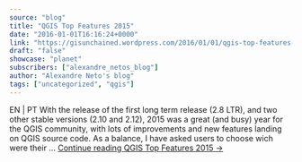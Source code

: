 ```yaml
---
source: "blog"
title: "QGIS Top Features 2015"
date: "2016-01-01T16:16:24+0000"
link: "https://gisunchained.wordpress.com/2016/01/01/qgis-top-features-2015/"
draft: "false"
showcase: "planet"
subscribers: ["alexandre_netos_blog"]
author: "Alexandre Neto's blog"
tags: ["uncategorized", "qgis"]
---
```


EN &#124; PT With the release of the first long term release (2.8 LTR), and two other stable versions (2.10 and 2.12), 2015 was a great (and busy) year for the QGIS community, with lots of improvements and new features landing on QGIS source code. As a balance, I have asked users to choose wich were their &#8230; <a class="more-link" href="https://gisunchained.wordpress.com/2016/01/01/qgis-top-features-2015/">Continue reading <span class="screen-reader-text">QGIS Top Features&#160;2015</span> <span class="meta-nav">&#8594;</span></a>
